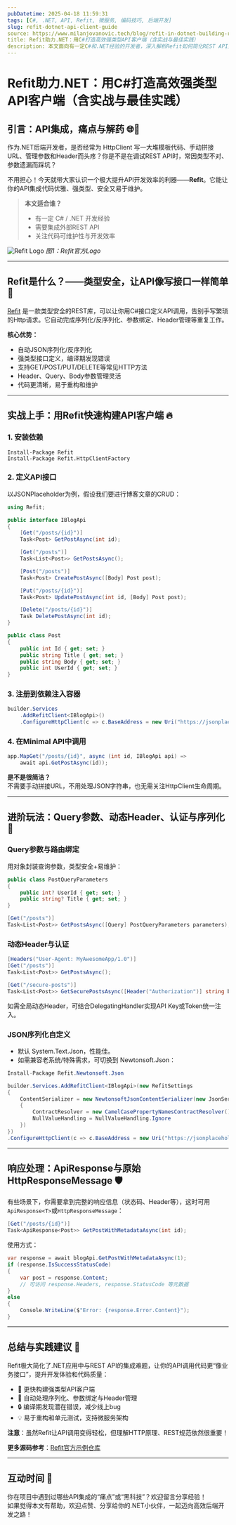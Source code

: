 ```yaml
---
pubDatetime: 2025-04-18 11:59:31
tags: [C#, .NET, API, Refit, 微服务, 编码技巧, 后端开发]
slug: refit-dotnet-api-client-guide
source: https://www.milanjovanovic.tech/blog/refit-in-dotnet-building-robust-api-clients-in-csharp
title: Refit助力.NET：用C#打造高效强类型API客户端（含实战与最佳实践）
description: 本文面向有一定C#和.NET经验的开发者，深入解析Refit如何简化REST API集成、提升代码可维护性。内容涵盖基础用法、进阶特性、代码示例及配置技巧，助你轻松构建健壮的API客户端！
---
```


# Refit助力.NET：用C#打造高效强类型API客户端（含实战与最佳实践）

## 引言：API集成，痛点与解药 🌐💉

作为.NET后端开发者，是否经常为 HttpClient 写一大堆模板代码、手动拼接URL、管理参数和Header而头疼？你是不是在调试REST API时，常因类型不对、参数遗漏而踩坑？

不用担心！今天就带大家认识一个极大提升API开发效率的利器——**Refit**。它能让你的API集成代码优雅、强类型、安全又易于维护。

> **本文适合谁？**
>
> - 有一定 C# / .NET 开发经验
> - 需要集成外部REST API
> - 关注代码可维护性与开发效率

![Refit Logo](https://reactiveui.github.io/refit/refit_logo.png)
_图1：Refit官方Logo_

---

## Refit是什么？——类型安全，让API像写接口一样简单 🧩

[Refit](https://github.com/reactiveui/refit) 是一款类型安全的REST库，可以让你用C#接口定义API调用，告别手写繁琐的Http请求。它自动完成序列化/反序列化、参数绑定、Header管理等重复工作。

**核心优势：**

- 自动JSON序列化/反序列化
- 强类型接口定义，编译期发现错误
- 支持GET/POST/PUT/DELETE等常见HTTP方法
- Header、Query、Body参数管理灵活
- 代码更清晰，易于重构和维护

---

## 实战上手：用Refit快速构建API客户端 🔥

### 1. 安装依赖

```shell
Install-Package Refit
Install-Package Refit.HttpClientFactory
```

### 2. 定义API接口

以JSONPlaceholder为例，假设我们要进行博客文章的CRUD：

```csharp
using Refit;

public interface IBlogApi
{
    [Get("/posts/{id}")]
    Task<Post> GetPostAsync(int id);

    [Get("/posts")]
    Task<List<Post>> GetPostsAsync();

    [Post("/posts")]
    Task<Post> CreatePostAsync([Body] Post post);

    [Put("/posts/{id}")]
    Task<Post> UpdatePostAsync(int id, [Body] Post post);

    [Delete("/posts/{id}")]
    Task DeletePostAsync(int id);
}

public class Post
{
    public int Id { get; set; }
    public string Title { get; set; }
    public string Body { get; set; }
    public int UserId { get; set; }
}
```

### 3. 注册到依赖注入容器

```csharp
builder.Services
    .AddRefitClient<IBlogApi>()
    .ConfigureHttpClient(c => c.BaseAddress = new Uri("https://jsonplaceholder.typicode.com"));
```

### 4. 在Minimal API中调用

```csharp
app.MapGet("/posts/{id}", async (int id, IBlogApi api) =>
    await api.GetPostAsync(id));
```

**是不是很简洁？**  
不需要手动拼接URL，不用处理JSON字符串，也无需关注HttpClient生命周期。

---

## 进阶玩法：Query参数、动态Header、认证与序列化 🚀

### Query参数与路由绑定

用对象封装查询参数，类型安全+易维护：

```csharp
public class PostQueryParameters
{
    public int? UserId { get; set; }
    public string? Title { get; set; }
}

[Get("/posts")]
Task<List<Post>> GetPostsAsync([Query] PostQueryParameters parameters);
```

### 动态Header与认证

```csharp
[Headers("User-Agent: MyAwesomeApp/1.0")]
[Get("/posts")]
Task<List<Post>> GetPostsAsync();

[Get("/secure-posts")]
Task<List<Post>> GetSecurePostsAsync([Header("Authorization")] string bearerToken);
```

如需全局动态Header，可结合DelegatingHandler实现API Key或Token统一注入。

### JSON序列化自定义

- 默认 System.Text.Json，性能佳。
- 如需兼容老系统/特殊需求，可切换到 Newtonsoft.Json：

```csharp
Install-Package Refit.Newtonsoft.Json

builder.Services.AddRefitClient<IBlogApi>(new RefitSettings
{
    ContentSerializer = new NewtonsoftJsonContentSerializer(new JsonSerializerSettings
    {
        ContractResolver = new CamelCasePropertyNamesContractResolver(),
        NullValueHandling = NullValueHandling.Ignore
    })
})
.ConfigureHttpClient(c => c.BaseAddress = new Uri("https://jsonplaceholder.typicode.com"));
```

---

## 响应处理：ApiResponse<T>与原始HttpResponseMessage 🛡️

有些场景下，你需要拿到完整的响应信息（状态码、Header等），这时可用`ApiResponse<T>`或`HttpResponseMessage`：

```csharp
[Get("/posts/{id}")]
Task<ApiResponse<Post>> GetPostWithMetadataAsync(int id);
```

使用方式：

```csharp
var response = await blogApi.GetPostWithMetadataAsync(1);
if (response.IsSuccessStatusCode)
{
    var post = response.Content;
    // 可访问 response.Headers, response.StatusCode 等元数据
}
else
{
    Console.WriteLine($"Error: {response.Error.Content}");
}
```

---

## 总结与实践建议 🎯

Refit极大简化了.NET应用中与REST API的集成难题，让你的API调用代码更“像业务接口”，提升开发体验和代码质量：

- 🚀 更快构建强类型API客户端
- 🤖 自动处理序列化、参数绑定与Header管理
- 🔒 编译期发现潜在错误，减少线上bug
- 💡 易于重构和单元测试，支持微服务架构

**注意**：虽然Refit让API调用变得轻松，但理解HTTP原理、REST规范依然很重要！

**更多源码参考**：[Refit官方示例仓库](https://github.com/m-jovanovic/refit-client-example)

---

## 互动时间 🎉

你在项目中遇到过哪些API集成的“痛点”或“黑科技”？欢迎留言分享经验！  
如果觉得本文有帮助，欢迎点赞、分享给你的.NET小伙伴，一起迈向高效后端开发之路！
